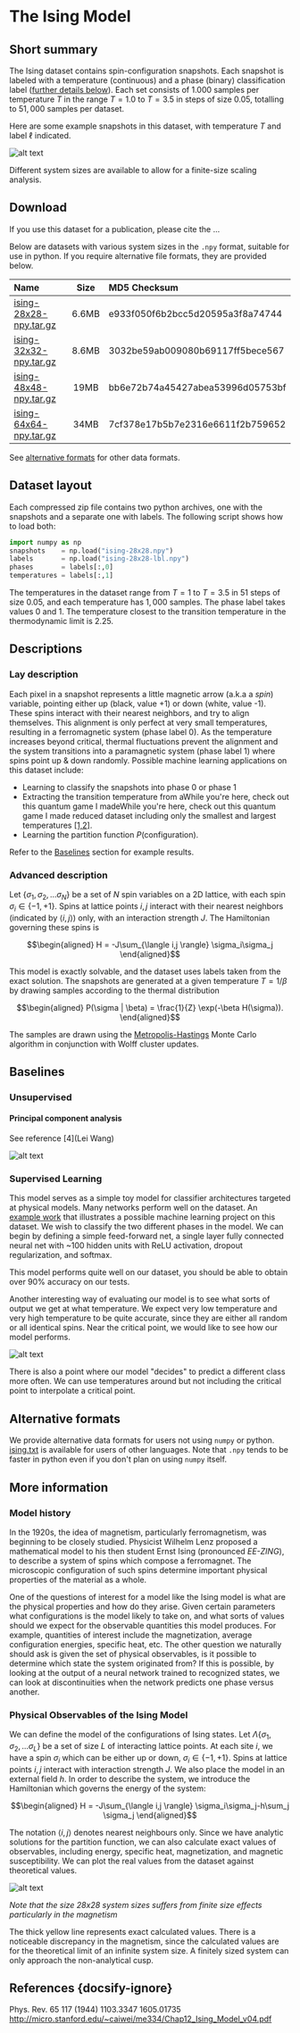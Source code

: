 # The Ising Model

## Short summary
The Ising dataset contains spin-configuration snapshots. Each snapshot is labeled with a temperature (continuous) and a phase (binary) classification label ([further details below](#Descriptions)). Each set consists of 1.000 samples per temperature $T$ in the range $T = 1.0$ to $T=3.5$ in steps of size $0.05$, totalling to $51,000$ samples per dataset.

Here are some example snapshots in this dataset, with temperature $T$ and label $\ell$ indicated.

![alt text](imgs/IsingExamples.png "Example snapshots of 10x10 Ising data")

Different system sizes are available to allow for a finite-size scaling analysis.

## Download
If you use this dataset for a publication, please cite the ...

Below are datasets with various system sizes in the `.npy` format, suitable for use in python. If you require alternative file formats, they are provided below. 

| Name  	|  Size 	|  MD5 Checksum  	| 
| :--- | :---: | :--- | 
| [ising-28x28-npy.tar.gz](https://github.com/quantumdata/data/releases/tag/v0.1-alpha) | 6.6MB  	| e933f050f6b2bcc5d20595a3f8a74744  	| 
| [ising-32x32-npy.tar.gz](https://github.com/quantumdata/data/releases/tag/v0.1-alpha)  | 8.6MB  	| 3032be59ab009080b69117ff5bece567  	|
| [ising-48x48-npy.tar.gz](https://github.com/quantumdata/data/releases/tag/v0.1-alpha)  | 19MB  	| bb6e72b74a45427abea53996d05753bf  	|
| [ising-64x64-npy.tar.gz](https://github.com/quantumdata/data/releases/tag/v0.1-alpha)  | 34MB  	| 7cf378e17b5b7e2316e6611f2b759652  	|

See [alternative formats](#alternative-formats) for other data formats.

## Dataset layout
Each compressed zip file contains two python archives, one with the snapshots and a separate one with labels. The following script shows how to load both:

```python
import numpy as np
snapshots    = np.load("ising-28x28.npy")
labels       = np.load("ising-28x28-lbl.npy")
phases       = labels[:,0]
temperatures = labels[:,1]
```

The temperatures in the dataset range from $T=1$ to $T=3.5$ in $51$ steps of size $0.05$, and each temperature has $1,000$ samples. The phase label takes values $0$ and $1$. The temperature closest to the transition temperature in the thermodynamic limit is $2.25$. 

## Descriptions
### Lay description
Each pixel in a snapshot represents a little magnetic arrow (a.k.a a *spin*) variable, pointing either up (black, value +1) or down (white, value -1). These spins interact with their nearest neighbors, and try to align themselves. This alignment is only perfect at very small temperatures, resulting in a ferromagnetic system (phase label 0). As the temperature increases beyond critical, thermal fluctuations prevent the alignment and the system transitions into a paramagnetic system (phase label 1) where spins point up & down randomly. Possible machine learning applications on this dataset include:
* Learning to classify the snapshots into phase 0 or phase 1
* Extracting the transition temperature from aWhile you're here, check out this quantum game I madeWhile you're here, check out this quantum game I made reduced dataset including only the smallest and largest temperatures [[1,2]](#References).
* Learning the partition function $P(\textrm{configuration})$.

Refer to the [Baselines](#baselines) section for example results.

### Advanced description
Let $\{ \sigma_1, \sigma_2, ... \sigma_N \}$ be a set of $N$ spin variables on a 2D lattice, with each spin $\sigma_i \in \{ -1, +1 \}$. Spins at lattice points $i,j$ interact with their nearest neighbors (indicated by $\langle i,j \rangle$) only, with an interaction strength $J$. The Hamiltonian governing these spins is

$$\begin{aligned}
  H = -J\sum_{\langle i,j \rangle} \sigma_i\sigma_j
\end{aligned}$$

This model is exactly solvable, and the dataset uses labels taken from the exact solution. The snapshots are generated at a given temperature $T = 1/\beta$ by drawing samples according to the thermal distribution

$$\begin{aligned}
  P(\sigma | \beta) = \frac{1}{Z} \exp(-\beta H(\sigma)).
\end{aligned}$$

The samples are drawn using the [Metropolis-Hastings](https://en.wikipedia.org/wiki/Metropolis-Hastings_algorithm) Monte Carlo algorithm in conjunction with Wolff cluster updates. 



## Baselines
### Unsupervised
#### Principal component analysis
See reference [4](Lei Wang)


![alt text](imgs/IsingPCAExample.png "PCA analysis of 28x28 dataset")


### Supervised Learning
This model serves as a simple toy model for classifier architectures targeted at physical models. Many networks perform well on the dataset. An [example work](https://arxiv.org/abs/1605.01735) that illustrates a possible machine learning project on this dataset. We wish to classify the two different phases in the model. We can begin by defining a simple feed-forward net, a single layer fully connected neural net with ~100 hidden units with ReLU activation, dropout regularization, and softmax. 

This model performs quite well on our dataset, you should be able to obtain over 90% accuracy on our tests.

Another interesting way of evaluating our model is to see what sorts of output we get at what temperature. We expect very low temperature and very high temperature to be quite accurate, since they are either all random or all identical spins. Near the critical point, we would like to see how our model performs. 

![alt text](imgs/Ising_Nature_Example.png "Network accuracy/output by temperature")

There is also a point where our model "decides" to predict a different class more often. We can use temperatures around but not including the critical point to interpolate a critical point.

## Alternative formats
We provide alternative data formats for users not using `numpy` or python. [ising.txt]() is available for users of other languages. Note that `.npy` tends to be faster in python even if you don't plan on using `numpy` itself.  


## More information
### Model history
In the 1920s, the idea of magnetism, particularly ferromagnetism, was beginning to be closely studied. Physicist Wilhelm Lenz proposed a mathematical model to his then student Ernst Ising (pronounced *EE-ZING*), to describe a system of spins which compose a ferromagnet. The microscopic configuration of such spins determine important physical properties of the material as a whole.

One of the questions of interest for a model like the Ising model is what are the physical properties and how do they arise. Given certain parameters what configurations is the model likely to take on, and what sorts of values should we expect for the observable quantities this model produces. For example, quantities of interest include the magnetization, average configuration energies, specific heat, etc. The other question we naturally should ask is given the set of physical observables, is it possible to determine which state the system originated from? If this is possible, by looking at the output of a neural network trained to recognized states, we can look at discontinuities when the network predicts one phase versus another.

### Physical Observables of the Ising Model

We can define the model of the configurations of Ising states. Let $\Lambda \{ \sigma_1, \sigma_2, ... \sigma_L \}$ be a set of size $L$ of interacting lattice points. At each site $i$, we have a spin $\sigma_i$ which can be either up or down, $\sigma_i \in \{ -1, +1 \}$. Spins at lattice points $i,j$ interact with interaction strength $J$. We also place the model in an external field $h$. In order to describe the system, we introduce the Hamiltonian which governs the energy of the system:

$$\begin{aligned}
  H = -J\sum_{\langle i,j \rangle} \sigma_i\sigma_j-h\sum_j \sigma_j
\end{aligned}$$

The notation $\langle i,j \rangle$ denotes nearest neighbours only. Since we have analytic solutions for the partition function, we can also calculate exact values of observables, including energy, specific heat, magnetization, and magnetic susceptibility. We can plot the real values from the dataset against theoretical values.

![alt text](imgs/Ising_Thermo.png "Thermodynamic properties of our data vs. Theoretical")

*Note that the size 28x28 system sizes suffers from finite size effects particularly in the magnetism*

The thick yellow line represents exact calculated values. There is a noticeable discrepancy in the magnetism, since the calculated values are for the theoretical limit of an infinite system size. A finitely sized system can only approach the non-analytical cusp.

## References {docsify-ignore}


Phys. Rev. 65 117 (1944)
1103.3347
1605.01735
http://micro.stanford.edu/~caiwei/me334/Chap12_Ising_Model_v04.pdf
